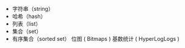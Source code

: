 - 字符串（string）
- 哈希（hash）
- 列表（list）
- 集合（set）
- 有序集合（sorted set）
位图 ( Bitmaps )
基数统计 ( HyperLogLogs )
